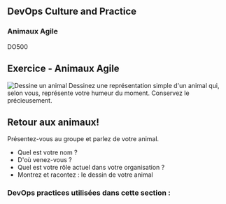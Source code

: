 <!-- .slide: data-background-image="images/RH_NewBrand_Background.png"  -->
## DevOps Culture and Practice <!-- {_class="course-title"} -->
### Animaux Agile <!-- {_class="title-color"} -->
DO500 <!-- {_class="title-color"} -->



## Exercice - Animaux Agile <!-- {_class="title-color"} -->
![Dessine un animal](images/animals.png)<!-- {_class="inline-image"} -->
Dessinez une représentation simple d'un animal qui, selon vous, représente votre humeur du moment. 
Conservez le précieusement.



## Retour aux animaux!
Présentez-vous au groupe et parlez de votre animal.
- Quel est votre nom ?
- D'où venez-vous ?
- Quel est votre rôle actuel dans votre organisation ?
- Montrez et racontez : le dessin de votre animal



<!-- .slide: data-background-image="images/chef-background.png" class="white-style" -->
### DevOps practices utilisées dans cette section :
